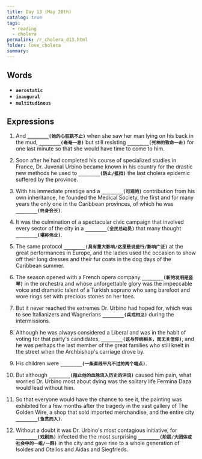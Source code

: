 ```yaml
---
title: Day 13 (May 20th)
catalog: true
tags: 
  - reading
  - cholera
permalink: /r_cholera_d13.html
folder: love_cholera
summary: 
---
```


## Words

-   <b data-toggle="tooltip" data-original-title="{{site.data.glossary.aerostatic}}">`aerostatic`</b>
-   <b data-toggle="tooltip" data-original-title="{{site.data.glossary.inaugural}}">`inaugural`</b>
-   <b data-toggle="tooltip" data-original-title="{{site.data.glossary.multitudinous}}">`multitudinous`</b>


## Expressions

1.  And <b data-toggle="tooltip" data-original-title="{{site.data.answers.13_a}}">`________(她的心狂跳不止)`</b> when she saw her man lying on his back in the mud, <b data-toggle="tooltip" data-original-title="{{site.data.answers.13_a2}}">`________(奄奄一息)`</b> but still resisting <b data-toggle="tooltip" data-original-title="{{site.data.answers.13_a3}}">`________(死神的致命一击)`</b> for one last minute so that she would have time to come to him.

2.  Soon after he had completed his course of specialized studies in France, Dr. Juvenal Urbino became known in his country for the drastic new methods he used to <b data-toggle="tooltip" data-original-title="{{site.data.answers.13_b}}">`________(防止/抵挡)`</b> the last cholera epidemic suffered by the province.

3.  With his immediate prestige and a <b data-toggle="tooltip" data-original-title="{{site.data.answers.13_c}}">`________(可观的)`</b> contribution from his own inheritance, he founded the Medical Society, the first and for many years the only one in the Caribbean provinces, of which he was <b data-toggle="tooltip" data-original-title="{{site.data.answers.13_c2}}">`________(终身会长)`</b>.

4.  It was the culmination of a spectacular civic campaign that involved every sector of the city in a <b data-toggle="tooltip" data-original-title="{{site.data.answers.13_d}}">`________(全民总动员)`</b> that many thought <b data-toggle="tooltip" data-original-title="{{site.data.answers.13_d2}}">`________(堪称伟业)`</b>.

5.  The same protocol <b data-toggle="tooltip" data-original-title="{{site.data.answers.13_e}}">`________(具有重大影响/这里是说盛行/影响广泛)`</b> at the great performances in Europe, and the ladies used the occasion to show off their long dresses and their fur coats in the dog days of the Caribbean summer.

6.  The season opened with a French opera company <b data-toggle="tooltip" data-original-title="{{site.data.answers.13_f}}">`________(新的发明是竖琴)`</b> in the orchestra and whose unforgettable glory was the impeccable voice and dramatic talent of a Turkish soprano who sang barefoot and wore rings set with precious stones on her toes.

7.  But it never reached the extremes Dr. Urbino had hoped for, which was to see Italianizers and Wagnerians <b data-toggle="tooltip" data-original-title="{{site.data.answers.13_g}}">`________(兵戎相见)`</b> during the intermissions.

8.  Although he was always considered a Liberal and was in the habit of voting for that party's candidates, <b data-toggle="tooltip" data-original-title="{{site.data.answers.13_h}}">`________(这与传统相关，而无关信仰)`</b>, and he was perhaps the last member of the great families who still knelt in the street when the Archbishop's carriage drove by.

9.  His children were <b data-toggle="tooltip" data-original-title="{{site.data.answers.13_i}}">`________(一条直线平凡不过的两个端点)`</b>.

10. But although <b data-toggle="tooltip" data-original-title="{{site.data.answers.13_j}}">`________(阻止他的血脉流入历史的洪流)`</b> caused him pain, what worried Dr. Urbino most about dying was the solitary life Fermina Daza would lead without him.

11. So that everyone would have the chance to see it, the painting was exhibited for a few months after the tragedy in the vast gallery of The Golden Wire, a shop that sold imported merchandise, and the entire city <b data-toggle="tooltip" data-original-title="{{site.data.answers.13_k}}">`________(鱼贯而入)`</b>.

13. Without a doubt it was Dr. Urbino's most contagious initiative, for <b data-toggle="tooltip" data-original-title="{{site.data.answers.13_l}}">`________(戏剧热)`</b> infected the the most surprising <b data-toggle="tooltip" data-original-title="{{site.data.answers.13_l2}}">`________(阶层/大团体或社会中的一组/一群)`</b> in the city and gave rise to a whole generation of Isoldes and Otellos and Aidas and Siegfrieds.